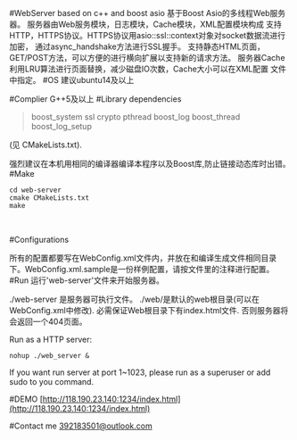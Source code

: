 #WebServer based on c++ and boost asio
基于Boost Asio的多线程Web服务器。
服务器由Web服务模块，日志模块，Cache模块，XML配置模块构成
支持HTTP，HTTPS协议。HTTPS协议用asio::ssl::context对象对socket数据流进行加密， 通过async_handshake方法进行SSL握手。
支持静态HTML页面，GET/POST方法，可以方便的进行横向扩展以支持新的请求方法。
服务器Cache利用LRU算法进行页面替换，减少磁盘IO次数，Cache大小可以在XML配置 文件中指定。
#OS
建议ubuntu14及以上<br>

#Complier
G++5及以上
#Library dependencies

> boost_system 
> ssl 
> crypto 
> pthread 
> boost_log 
> boost_thread 
> boost_log_setup 

(见 CMakeLists.txt).   

强烈建议在本机用相同的编译器编译本程序以及Boost库,防止链接动态库时出错。
#Make
```
cd web-server
cmake CMakeLists.txt
make
```
  

#Configurations

所有的配置都要写在WebConfig.xml文件内，并放在和编译生成文件相同目录下。WebConfig.xml.sample是一份样例配置，请按文件里的注释进行配置。
#Run
运行'web-server'文件来开始服务器。

./web-server 是服务器可执行文件。 ./web/是默认的web根目录(可以在WebConfig.xml中修改). 必需保证Web根目录下有index.html文件. 否则服务器将会返回一个404页面。

Run as a HTTP server:<br>
```
nohup ./web_server &
```
If you want run server at port 1~1023, please run as a superuser or add sudo to you command.<br>

#DEMO
[http://118.190.23.140:1234/index.html](http://118.190.23.140:1234/index.html)<br>

#Contact me
392183501@outlook.com<br>
